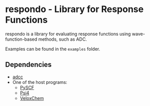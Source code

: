 # respondo - Library for Response Functions

respondo is a library for evaluating response functions
using wave-function-based methods, such as ADC.

Examples can be found in the `examples` folder.

## Dependencies

 - [adcc](https://adc-connect.org)
 - One of the host programs:
   - [PySCF](http://pyscf.org)
   - [Psi4](https://github.com/psi4/psi4)
   - [VeloxChem](https://veloxchem.org)
